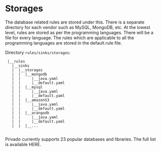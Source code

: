 # Storages

The database related rules are stored under this. There is a separate directory for each vendor such as MySQL, MongoDB, etc. At the lowest level, rules are stored as per the programming languages. There will be a file for every language. The rules which are applicable to all the programming languages are stored in the default.rule file.

Directory `rules/sinks/storages`:

```
 |__rules
   |__sinks
   |  |__storages
   |  |  |__mongodb
   |  |     |__java.yaml
   |  |     |__default.yaml
   |  |  |__mysql
   |  |     |__java.yaml
   |  |     |__default.yaml
   |  |  |__amazonS3
   |  |     |__java.yaml
   |  |     |__default.yaml
   |  |  |__arangodb
   |  |     |__java.yaml
   |  |     |__default.yaml
   |  |  |__...
   
```

Privado currently supports 23 popular databases and libraries. The full list is available HERE.
